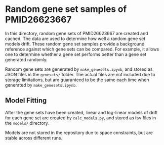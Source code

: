 # Random gene set samples of PMID26623667

In this directory, random gene sets of PMID26623667 are created and cached. The data are used to determine how well a random gene set models drift. These random gene set samples provide a background reference against which gene sets can be compared. For example, it allows one to determine whether a gene set performs better than a gene set generated randomly.

Random gene sets are generated by `make_genesets.ipynb`, and stored as JSON files in the `genesets/` folder. The actual files are not included due to storage limitations, but are guaranteed to be the same each time when generated by `make_genesets.ipynb`.

## Model Fitting

After the gene sets have been created, linear and log-linear models of drift for each gene set are created by `calc_models.py`, and stored as tsv files in the `models/` directory.

Models are not stored in the repository due to space constraints, but are stable across different runs.
